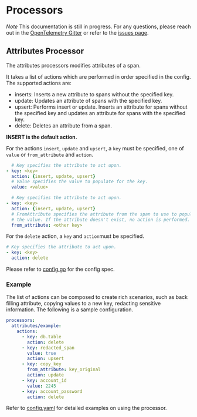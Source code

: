 # Processors
*Note* This documentation is still in progress. For any questions, please reach
out in the [OpenTelemetry Gitter](https://gitter.im/open-telemetry/opentelemetry-service)
or refer to the [issues page](https://github.com/open-telemetry/opentelemetry-service/issues).

## <a name="attributes"></a>Attributes Processor
The attributes processors modifies attributes of a span.

It takes a list of actions which are performed in order specified in the config.
The supported actions are:
- inserts: Inserts a new attribute to spans without the specified key.
- update: Updates an attribute of spans with the specified key.
- upsert: Performs insert or update. Inserts an attribute for spans without
  the specified key and updates an attribute for spans with the specified key.
- delete: Deletes an attribute from a span.

**INSERT is the default action.**


For the actions `insert`, `update` and `upsert`, a `key` must be specified,
 one of `value` or `from_attribute` and `action`.
```yaml
  # Key specifies the attribute to act upon.
- key: <key>
  action: {insert, update, upsert}
  # Value specifies the value to populate for the key.
  value: <value>

  # Key specifies the attribute to act upon.
- key: <key>
  action: {insert, update, upsert}
  # FromAttribute specifies the attribute from the span to use to populate
  # the value. If the attribute doesn't exist, no action is performed.
  from_attribute: <other key>
```

For the `delete` action, a `key` and `action`must be specified.
```yaml
# Key specifies the attribute to act upon.
- key: <key>
  action: delete
```

Please refer to [config.go](processors/attributes/config.go) for the config spec.

### Example
The list of actions can be composed to create rich scenarios, such as
back filling attribute, copying values to a new key, redacting sensitive information.
The following is a sample configuration.

```yaml
processors:
  attributes/example:
    actions:
      - key: db.table
        action: delete
      - key: redacted_span
        value: true
        action: upsert
      - key: copy_key
        from_attribute: key_original
        action: update
      - key: account_id
        value: 2245
      - key: account_password
        action: delete

```
Refer to [config.yaml](processors/attributes/testdata/config.yaml) for detailed
examples on using the processor.

